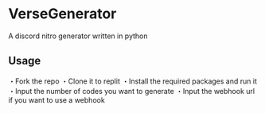# VerseGenerator
A discord nitro generator written in python

## Usage
・Fork the repo
・Clone it to replit
・Install the required packages and run it
・Input the number of codes you want to generate
・Input the webhook url if you want to use a webhook

